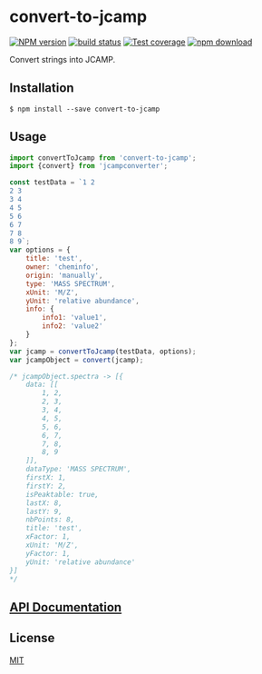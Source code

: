 # convert-to-jcamp

  [![NPM version][npm-image]][npm-url]
  [![build status][travis-image]][travis-url]
  [![Test coverage][codecov-image]][codecov-url]
  [![npm download][download-image]][download-url]

Convert strings into JCAMP.

## Installation

`$ npm install --save convert-to-jcamp`

## Usage

```js
import convertToJcamp from 'convert-to-jcamp';
import {convert} from 'jcampconverter';

const testData = `1 2
2 3
3 4
4 5
5 6
6 7
7 8
8 9`;
var options = {
    title: 'test',
    owner: 'cheminfo',
    origin: 'manually',
    type: 'MASS SPECTRUM',
    xUnit: 'M/Z',
    yUnit: 'relative abundance',
    info: {
        info1: 'value1',
        info2: 'value2'
    }
};
var jcamp = convertToJcamp(testData, options);
var jcampObject = convert(jcamp);

/* jcampObject.spectra -> [{
    data: [[
        1, 2,
        2, 3,
        3, 4,
        4, 5,
        5, 6,
        6, 7,
        7, 8,
        8, 9
    ]],
    dataType: 'MASS SPECTRUM',
    firstX: 1,
    firstY: 2,
    isPeaktable: true,
    lastX: 8,
    lastY: 9,
    nbPoints: 8,
    title: 'test',
    xFactor: 1,
    xUnit: 'M/Z',
    yFactor: 1,
    yUnit: 'relative abundance'
}]
*/
```

## [API Documentation](https://cheminfo-js.github.io/convert-to-jcamp/)

## License

  [MIT](./LICENSE)

[npm-image]: https://img.shields.io/npm/v/convert-to-jcamp.svg?style=flat-square
[npm-url]: https://npmjs.org/package/convert-to-jcamp
[travis-image]: https://img.shields.io/travis/cheminfo-js/convert-to-jcamp/master.svg?style=flat-square
[travis-url]: https://travis-ci.org/cheminfo-js/convert-to-jcamp
[codecov-image]: https://img.shields.io/codecov/c/github/cheminfo-js/convert-to-jcamp.svg?style=flat-square
[codecov-url]: https://codecov.io/gh/cheminfo-js/convert-to-jcamp
[download-image]: https://img.shields.io/npm/dm/convert-to-jcamp.svg?style=flat-square
[download-url]: https://npmjs.org/package/convert-to-jcamp
